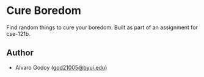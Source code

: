 # Cure Boredom
Find random things to cure your boredom. Built as part of an assignment for cse-121b.

## Author
- Alvaro Godoy (god21005@byui.edu)

